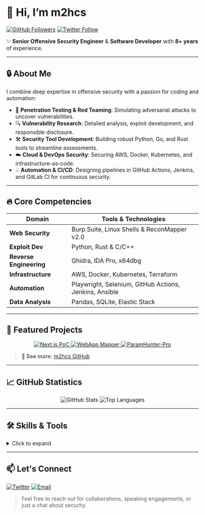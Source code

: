 # 👋 Hi, I’m **m2hcs**

[![GitHub Followers](https://img.shields.io/github/followers/m2hcz?label=Follow\&style=social)](https://github.com/m2hcz) [![Twitter Follow](https://img.shields.io/twitter/follow/inf0secc?style=social)](https://x.com/inf0secc)

✨ **Senior Offensive Security Engineer** & **Software Developer** with **8+ years** of experience.

---

## 🔒 About Me

I combine deep expertise in offensive security with a passion for coding and automation:

* 🎯 **Penetration Testing & Red Teaming**: Simulating adversarial attacks to uncover vulnerabilities.
* 🔍 **Vulnerability Research**: Detailed analysis, exploit development, and responsible disclosure.
* 🛠️ **Security Tool Development**: Building robust Python, Go, and Rust tools to streamline assessments.
* ☁️ **Cloud & DevOps Security**: Securing AWS, Docker, Kubernetes, and infrastructure-as-code.
* 💡 **Automation & CI/CD**: Designing pipelines in GitHub Actions, Jenkins, and GitLab CI for continuous security.

---

## 🔥 Core Competencies

| Domain                  | Tools & Technologies                                   |
| ----------------------- | ------------------------------------------------------ |
| **Web Security**        | Burp Suite, Linux Shells & ReconMapper v2.0              |
| **Exploit Dev**         | Python, Rust & C/C++               |
| **Reverse Engineering** | Ghidra, IDA Pro, x64dbg                                |
| **Infrastructure**      | AWS, Docker, Kubernetes, Terraform                     |
| **Automation**          | Playwright, Selenium, GitHub Actions, Jenkins, Ansible |
| **Data Analysis**       | Pandas, SQLite, Elastic Stack                          |

---

## 📁 Featured Projects

<div align="center">
  <a href="https://github.com/m2hcz/m2hcz-Next.js-security-flaw-CVE-2025-29927---PoC-exploit">
    <img src="https://github-readme-stats.vercel.app/api/pin/?username=m2hcz&repo=m2hcz-Next.js-security-flaw-CVE-2025-29927--PoC-exploit&theme=dark" alt="Next.js PoC" />
  </a>
  <a href="https://github.com/m2hcz/WebApplicationMapper">
    <img src="https://github-readme-stats.vercel.app/api/pin/?username=m2hcz&repo=WebApplicationMapper&theme=dark" alt="WebApp Mapper" />
  </a>
  <a href="https://github.com/m2hcz/ParamHunter-Pro">
    <img src="https://github-readme-stats.vercel.app/api/pin/?username=m2hcz&repo=ParamHunter-Pro&theme=dark" alt="ParamHunter-Pro" />
  </a>
</div>

> **🔗 See more**: [m2hcs GitHub](https://github.com/m2hcz?tab=repositories)

---

## 📈 GitHub Statistics

<p align="center">
  <img src="https://github-readme-stats.vercel.app/api?username=m2hcz&show_icons=true&theme=tokyonight&count_private=true" alt="GitHub Stats" />
  <img src="https://github-readme-stats.vercel.app/api/top-langs/?username=m2hcz&layout=compact&theme=tokyonight" alt="Top Languages" />
</p>

---

## 🛠️ Skills & Tools

<details>
<summary>Click to expand</summary>

* **Languages:** Python, Go, Rust, JavaScript, Bash, C/C++
* **Frameworks:** FastAPI, Flask, Django, Playwright, Selenium
* **Security Tools:** Burp Suite, Linux Shells & ReconMapper v2.0(my tool)
* **Cloud & Infra:** AWS, Azure, Docker, Kubernetes, Terraform
* **CI/CD & Automation:** GitHub Actions, Jenkins, GitLab CI, Ansible
* **Reverse Engineering:** Ghidra, IDA Pro, x64dbg
* **Data & Logging:** Elastic Stack, Splunk, SQLite

</details>

---

## 📫 Let's Connect

[![Twitter](https://img.shields.io/twitter/follow/inf0secc?style=social)](https://x.com/inf0secc)   [![Email](https://img.shields.io/badge/Email-contact%40m2hczs.com-orange)](mailto:m2hczs@proton.me)

> Feel free to reach out for collaborations, speaking engagements, or just a chat about security.
